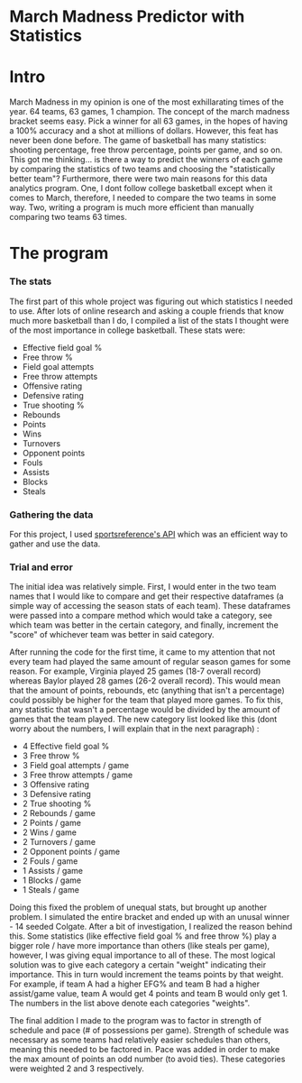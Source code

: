 # March Madness Predictor with Statistics

# Intro
March Madness in my opinion is one of the most exhillarating times of the year. 64 teams, 63 games, 1 champion. The concept of the march madness bracket seems easy. Pick a winner for all 63 games, in the hopes of having a 100% accuracy and a shot at millions of dollars. However, this feat has never been done before. The game of basketball has many statistics: shooting percentage, free throw percentage, points per game, and so on. This got me thinking... is there a way to predict the winners of each game by comparing the statistics of two teams and choosing the "statistically better team"? Furthermore, there were two main reasons for this data analytics program. One, I dont follow college basketball except when it comes to March, therefore, I needed to compare the two teams in some way. Two, writing a program is much more efficient than manually comparing two teams 63 times.

# The program
### The stats
The first part of this whole project was figuring out which statistics I needed to use. After lots of online research and asking a couple friends that know much more basketball than I do, I compiled a list of the stats I thought were of the most importance in college basketball. These stats were:
- Effective field goal %
- Free throw %
- Field goal attempts
- Free throw attempts
- Offensive rating
- Defensive rating
- True shooting %
- Rebounds
- Points
- Wins
- Turnovers
- Opponent points
- Fouls
- Assists
- Blocks
- Steals

### Gathering the data 
For this project, I used [sportsreference's API](https://sportsipy.readthedocs.io/en/latest/ncaab.html#module-sportsipy.ncaab.teams) which was an efficient way to gather and use the data. 

### Trial and error
The initial idea was relatively simple. First, I would enter in the two team names that I would like to compare and get their respective dataframes (a simple way of accessing the season stats of each team). These dataframes were passed into a compare method which would take a category, see which team was better in the certain category, and finally, increment the "score" of whichever team was better in said category.

After running the code for the first time, it came to my attention that not every team had played the same amount of regular season games for some reason. For example, Virginia played 25 games (18-7 overall record) whereas Baylor played 28 games (26-2 overall record). This would mean that the amount of points, rebounds, etc (anything that isn't a percentage) could possibly be higher for the team that played more games. To fix this, any statistic that wasn't a percentage would be divided by the amount of games that the team played. The new category list looked like this (dont worry about the numbers, I will explain that in the next paragraph) : 
- 4 Effective field goal % 
- 3 Free throw %
- 3 Field goal attempts / game
- 3 Free throw attempts / game
- 3 Offensive rating
- 3 Defensive rating
- 2 True shooting %
- 2 Rebounds / game
- 2 Points / game
- 2 Wins / game
- 2 Turnovers / game
- 2 Opponent points / game
- 2 Fouls / game
- 1 Assists / game
- 1 Blocks / game
- 1 Steals / game

Doing this fixed the problem of unequal stats, but brought up another problem. I simulated the entire bracket and ended up with an unusal winner - 14 seeded Colgate. After a bit of investigation, I realized the reason behind this. Some statistics (like effective field goal % and free throw %) play a bigger role / have more importance than others (like steals per game), however, I was giving equal importance to all of these. The most logical solution was to give each category a certain "weight" indicating their importance. This in turn would increment the teams points by that weight. For example, if team A had a higher EFG% and team B had a higher assist/game value, team A would get 4 points and team B would only get 1. The numbers in the list above denote each categories "weights".

The final addition I made to the program was to factor in strength of schedule and pace (# of possessions per game). Strength of schedule was necessary as some teams had relatively easier schedules than others, meaning this needed to be factored in. Pace was added in order to make the max amount of points an odd number (to avoid ties). These categories were weighted 2 and 3 respectively.
